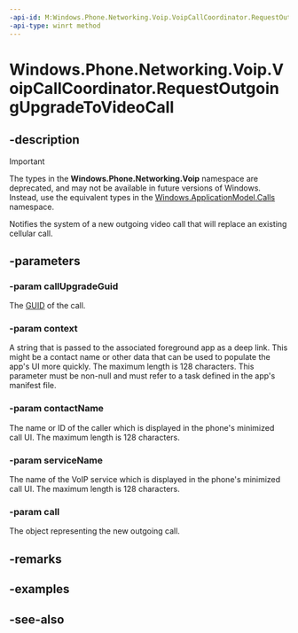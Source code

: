 ```yaml
---
-api-id: M:Windows.Phone.Networking.Voip.VoipCallCoordinator.RequestOutgoingUpgradeToVideoCall(System.Guid,System.String,System.String,System.String,Windows.Phone.Networking.Voip.VoipPhoneCall@)
-api-type: winrt method
---
```


<!-- Method syntax
public void RequestOutgoingUpgradeToVideoCall(System.Guid callUpgradeGuid, System.String context, System.String contactName, System.String serviceName, Windows.Phone.Networking.Voip.VoipPhoneCall call)
-->

# Windows.Phone.Networking.Voip.VoipCallCoordinator.RequestOutgoingUpgradeToVideoCall

## -description

> [!IMPORTANT]
> The types in the **Windows.Phone.Networking.Voip** namespace are deprecated, and may not be available in future versions of Windows. Instead, use the equivalent types in the [Windows.ApplicationModel.Calls](/uwp/api/windows.applicationmodel.calls) namespace.

Notifies the system of a new outgoing video call that will replace an existing cellular call.

## -parameters
### -param callUpgradeGuid
The [GUID](/windows/win32/api/guiddef/ns-guiddef-guid) of the call.

### -param context
A string that is passed to the associated foreground app as a deep link. This might be a contact name or other data that can be used to populate the app's UI more quickly. The maximum length is 128 characters. This parameter must be non-null and must refer to a task defined in the app's manifest file.

### -param contactName
The name or ID of the caller which is displayed in the phone's minimized call UI. The maximum length is 128 characters.

### -param serviceName
The name of the VoIP service which is displayed in the phone's minimized call UI. The maximum length is 128 characters.

### -param call
The object representing the new outgoing call.

## -remarks

## -examples

## -see-also
